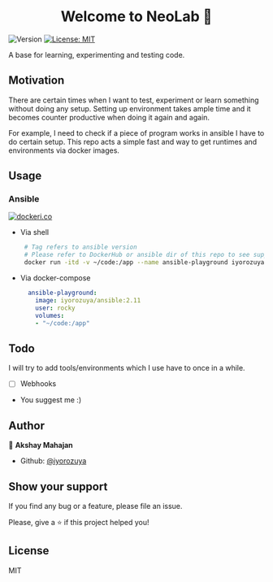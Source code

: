 <h1 align="center">Welcome to NeoLab 👋</h1>
<p>
  <img alt="Version" src="https://img.shields.io/badge/version-0.9.0-blue.svg?cacheSeconds=2592000" />
  <a href="#" target="_blank">
    <img alt="License: MIT" src="https://img.shields.io/badge/License-MIT-yellow.svg" />
  </a>
</p>

A base for learning, experimenting and testing code.

## Motivation
There are certain times when I want to test, experiment or learn something without doing any setup. 
Setting up environment takes ample time and it becomes counter productive when doing it again and again.

For example, I need to check if a piece of program works in ansible I have to do certain setup. This repo acts a simple fast and way to get runtimes and environments via docker images.

## Usage

### Ansible

  [![dockeri.co](https://dockeri.co/image/iyorozuya/ansible)](https://registry.hub.docker.com/iyorozuya/ansible/)

  * Via shell
     ```sh
      # Tag refers to ansible version
      # Please refer to DockerHub or ansible dir of this repo to see supported versions
      docker run -itd -v ~/code:/app --name ansible-playground iyorozuya/ansible:2.11 # ansible v2.11
     ```
  * Via docker-compose
      ```yaml
        ansible-playground:
          image: iyorozuya/ansible:2.11
          user: rocky
          volumes:
          - "~/code:/app"
      ```
      
## Todo
I will try to add tools/environments which I use have to once in a while. 

- [ ] Webhooks
- You suggest me :)

## Author

👤 **Akshay Mahajan**

* Github: [@iyorozuya](https://github.com/iyorozuya)

## Show your support
If you find any bug or a feature, please file an issue.

Please, give a ⭐️ if this project helped you!

## License
MIT